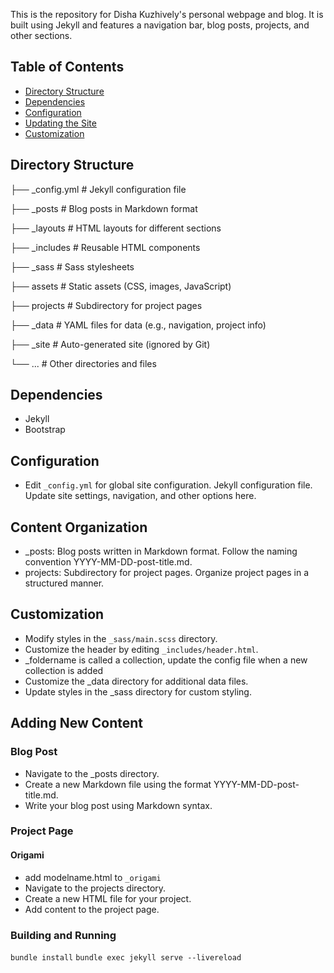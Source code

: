 This is the repository for Disha Kuzhively's personal webpage and blog. It is built using Jekyll and features a navigation bar, blog posts, projects, and other sections.

## Table of Contents
- [Directory Structure](#directory-structure)
- [Dependencies](#dependencies)
- [Configuration](#configuration)
- [Updating the Site](#updating-the-site)
- [Customization](#customization)

## Directory Structure

├── _config.yml       # Jekyll configuration file

├── _posts            # Blog posts in Markdown format

├── _layouts          # HTML layouts for different sections

├── _includes         # Reusable HTML components

├── _sass             # Sass stylesheets

├── assets            # Static assets (CSS, images, JavaScript)

├── projects          # Subdirectory for project pages

├── _data             # YAML files for data (e.g., navigation, project info)

├── _site             # Auto-generated site (ignored by Git)

└── ...               # Other directories and files

## Dependencies

- Jekyll
- Bootstrap

## Configuration

- Edit `_config.yml` for global site configuration. Jekyll configuration file. Update site settings, navigation, and other options here.

## Content Organization

   - _posts: Blog posts written in Markdown format. Follow the naming convention YYYY-MM-DD-post-title.md.
   - projects: Subdirectory for project pages. Organize project pages in a structured manner.

## Customization

- Modify styles in the `_sass/main.scss` directory.
- Customize the header by editing `_includes/header.html`.
- _foldername is called a collection, update the config file when a new collection is added
- Customize the _data directory for additional data files.
- Update styles in the _sass directory for custom styling.

## Adding New Content

### Blog Post

- Navigate to the _posts directory.
- Create a new Markdown file using the format YYYY-MM-DD-post-title.md.
- Write your blog post using Markdown syntax.

### Project Page

#### Origami
   - add modelname.html to `_origami`
- Navigate to the projects directory.
- Create a new HTML file for your project.
- Add content to the project page.

### Building and Running

`bundle install`
`bundle exec jekyll serve --livereload`